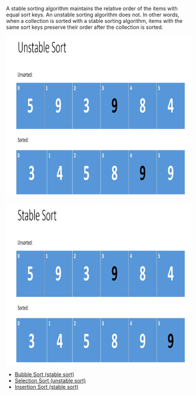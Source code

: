 
A stable sorting algorithm maintains the relative order of the items with equal sort keys. An unstable sorting algorithm does not. In other words, when a collection is sorted with a stable sorting algorithm, items with the same sort keys preserve their order after the collection is sorted.


<p align="center">
        <a href="https://www.linkedin.com/in/all-an/">
            <img align="center" width="804" height="444"  src="/002-sort/unstable-sort.png" />
        </a>
</p>


<p align="center">
        <a href="https://www.linkedin.com/in/all-an/">
            <img align="center" width="804" height="444"  src="/002-sort/stable-sort.png" />
        </a>
</p>


- [Bubble Sort (stable sort)](https://github.com/all-an/dsa-java/tree/main/002-sort/001-bubblesort)
- [Selection Sort (unstable sort)](https://github.com/all-an/dsa-java/tree/main/002-sort/002-selection-sort)
- [Insertion Sort (stable sort)](https://github.com/all-an/dsa-java/tree/main/002-sort/003-insertion-sort)
